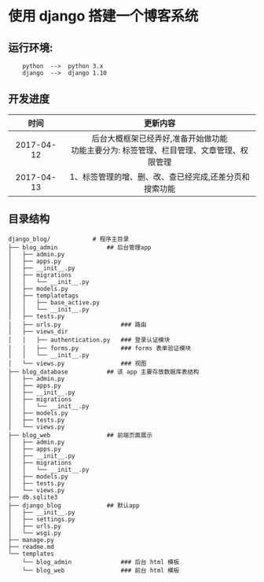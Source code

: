 # 使用 django 搭建一个博客系统

## 运行环境: 
```
    python  -->  python 3.x
    django  -->  django 1.10
```


## 开发进度

| 时间      |    更新内容 |
| :--------: | :--------:|
| 2017-04-12  | 后台大概框架已经弄好,准备开始做功能 <br> 功能主要分为: 标签管理、栏目管理、文章管理、权限管理 |
| 2017-04-13  | 1、标签管理的增、删、改、查已经完成,还差分页和搜索功能 <br> |


## 目录结构
```
django_blog/            # 程序主目录
├── blog_admin              ## 后台管理app
│   ├── admin.py
│   ├── apps.py
│   ├── __init__.py
│   ├── migrations
│   │   └── __init__.py
│   ├── models.py
│   ├── templatetags
│   │   ├── base_active.py
│   │   └── __init__.py
│   ├── tests.py
│   ├── urls.py                 ### 路由
│   ├── views_dir
│   │   ├── authentication.py   ### 登录认证模块
│   │   ├── forms.py            ### forms 表单验证模块
│   │   └── __init__.py
│   └── views.py                ### 视图
├── blog_database           ## 该 app 主要存放数据库表结构
│   ├── admin.py
│   ├── apps.py
│   ├── __init__.py
│   ├── migrations
│   │   └── __init__.py
│   ├── models.py
│   ├── tests.py
│   └── views.py
├── blog_web                ## 前端页面展示
│   ├── admin.py
│   ├── apps.py
│   ├── __init__.py
│   ├── migrations
│   │   └── __init__.py
│   ├── models.py
│   ├── tests.py
│   └── views.py
├── db.sqlite3
├── django_blog             ## 默认app
│   ├── __init__.py
│   ├── settings.py
│   ├── urls.py
│   └── wsgi.py
├── manage.py
├── readme.md
└── templates
    └── blog_admin              ### 后台 html 模板
    └── blog_web                ### 前台 html 模板

```
